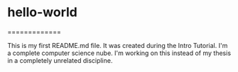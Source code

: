 # hello-world
=============

This is my first README.md file.
It was created during the Intro Tutorial.
I'm a complete computer science nube.
I'm working on this instead of my thesis in a completely unrelated discipline.

